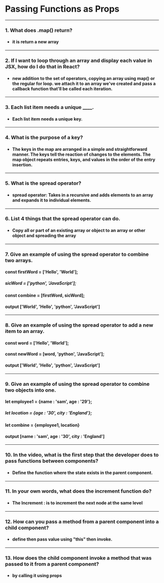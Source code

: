 # Passing Functions as Props
---------
### 1. What does .map() return?

* ####  it is return a new array
-----------

### 2. If I want to loop through an array and display each value in JSX, how do I do that in React?

* ####  new addition to the set of operators, copying an array using map() or the regular for loop. we attach it to an array we've created and pass a callback function that'll be called each iteration.

----

### 3. Each list item needs a unique ____.

* #### Each list item needs a unique key. 
------

### 4. What is the purpose of a key?

* #### The keys in the map are arranged in a simple and straightforward manner. The keys tell the reaction of changes to the elements. The map object repeats entries, keys, and values in the order of the entry insertion.

---------

### 5. What is the spread operator?

* ####  spread operator: Takes in a recursive and adds elements to an array and expands it to individual elements.
-------

### 6. List 4 things that the spread operator can do.

* ####  Copy all or part of an existing array or object to an array or other object and spreading the array
---------
### 7. Give an example of using the spread operator to combine two arrays.

#### const firstWord = ['Hello', 'World'];
##### sicWord = ['python', 'JavaScript'];

#### const combine = [firstWord, sicWord];

#### output ['World', 'Hello', 'python', 'JavaScript']

-------
### 8. Give an example of using the spread operator to add a new item to an array.

#### const word = ['Hello', 'World'];

#### const newWord = [word, 'python', 'JavaScript'];

#### output ['World', 'Hello', 'python', 'JavaScript']
------

### 9. Give an example of using the spread operator to combine two objects into one.

#### let employee1 = {name : 'sam', age : '29'};
##### let location = {age : '30', city : 'England'};

#### let combine = {employee1, location}

#### output [name : 'sam', age : '30', city : 'England']
---
### 10. In the video, what is the first step that the developer does to pass functions between components?

* ####  Define the function  where the state exists in the parent component.
--------
### 11. In your own words, what does the increment function do?
* ####  The Increment : is to increment the next node at the same level
-------
### 12. How can you pass a method from a parent component into a child component?

* ####  define then pass value using "this" then invoke.
---
### 13. How does the child component invoke a method that was passed to it from a parent component?

* ####  by calling it using props